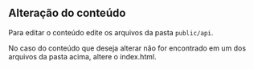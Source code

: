 
## Alteração do conteúdo

Para editar o conteúdo edite os arquivos da pasta `public/api`.

No caso do conteúdo que deseja alterar não for encontrado em um dos arquivos da pasta acima, altere o index.html.
